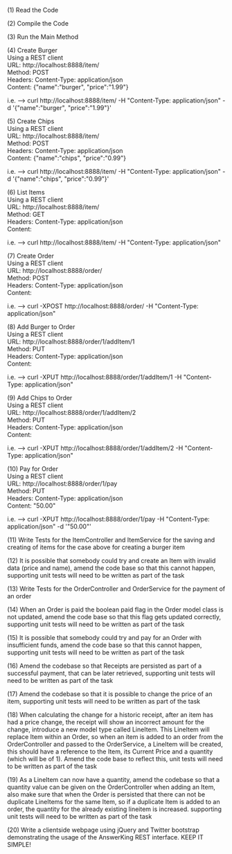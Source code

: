 (1) Read the Code

(2) Compile the Code

(3) Run the Main Method

(4) Create Burger  
Using a REST client  
URL: http://localhost:8888/item/  
Method: POST  
Headers: Content-Type: application/json  
Content: {"name":"burger", "price":"1.99"}  

i.e. --> curl http://localhost:8888/item/ -H "Content-Type: application/json" -d '{"name":"burger", "price":"1.99"}'  

(5) Create Chips  
Using a REST client  
URL: http://localhost:8888/item/  
Method: POST  
Headers: Content-Type: application/json  
Content: {"name":"chips", "price":"0.99"}  

i.e. --> curl http://localhost:8888/item/ -H "Content-Type: application/json" -d '{"name":"chips", "price":"0.99"}'

(6) List Items  
Using a REST client  
URL: http://localhost:8888/item/  
Method: GET  
Headers: Content-Type: application/json  
Content: <None>  

i.e. --> curl http://localhost:8888/item/ -H "Content-Type: application/json"

(7) Create Order  
Using a REST client  
URL: http://localhost:8888/order/  
Method: POST  
Headers: Content-Type: application/json  
Content: <None>  

i.e. --> curl -XPOST http://localhost:8888/order/ -H "Content-Type: application/json"

(8) Add Burger to Order  
Using a REST client  
URL: http://localhost:8888/order/1/addItem/1  
Method: PUT  
Headers: Content-Type: application/json  
Content: <None>  

i.e. --> curl -XPUT http://localhost:8888/order/1/addItem/1 -H "Content-Type: application/json"

(9) Add Chips to Order  
Using a REST client  
URL: http://localhost:8888/order/1/addItem/2  
Method: PUT  
Headers: Content-Type: application/json  
Content: <None>  

i.e. --> curl -XPUT http://localhost:8888/order/1/addItem/2 -H "Content-Type: application/json"

(10) Pay for Order  
Using a REST client  
URL: http://localhost:8888/order/1/pay  
Method: PUT  
Headers: Content-Type: application/json  
Content: "50.00"  

i.e. --> curl -XPUT http://localhost:8888/order/1/pay -H "Content-Type: application/json" -d '"50.00"'

(11) Write Tests for the ItemController and ItemService for the saving and creating of items for the case above for creating a burger item

(12) It is possible that somebody could try and create an Item with invalid data (price and name), amend the code base so that this cannot happen, supporting unit tests will need to be written as part of the task

(13) Write Tests for the OrderController and OrderService for the payment of an order

(14) When an Order is paid the boolean paid flag in the Order model class is not updated, amend the code base so that this flag gets updated correctly, supporting unit tests will need to be written as part of the task

(15) It is possible that somebody could try and pay for an Order with insufficient funds, amend the code base so that this cannot happen, supporting unit tests will need to be written as part of the task

(16) Amend the codebase so that Receipts are persisted as part of a successful payment, that can be later retrieved, supporting unit tests will need to be written as part of the task

(17) Amend the codebase so that it is possible to change the price of an item, supporting unit tests will need to be written as part of the task

(18) When calculating the change for a historic receipt, after an item has had a price change, the receipt will show an incorrect amount for the change, introduce a new model type called LineItem. This LineItem will replace Item within an Order, so when an item is added to an order from the OrderController and passed to the OrderService, a LineItem will be created, this should have a reference to the Item, its Current Price and a quantity (which will be of 1). Amend the code base to reflect this, unit tests will need to be written as part of the task

(19) As a LineItem can now have a quantity, amend the codebase so that a quantity value can be given on the OrderController when adding an Item, also make sure that when the Order is persisted that there can not be duplicate LineItems for the same Item, so if a duplicate Item is added to an order, the quantity for the already existing lineitem is increased. supporting unit tests will need to be written as part of the task

(20) Write a clientside webpage using jQuery and Twitter bootstrap demonstrating the usage of the AnswerKing REST interface. KEEP IT SIMPLE!






